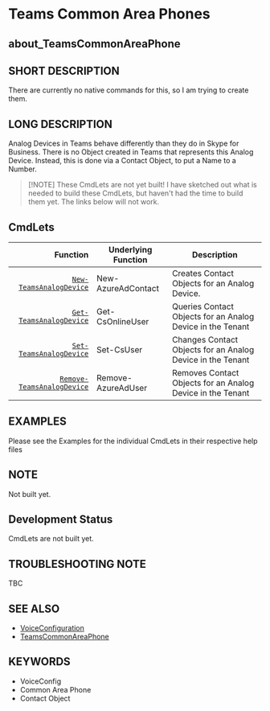 ﻿# Teams Common Area Phones

## about_TeamsCommonAreaPhone

## SHORT DESCRIPTION

There are currently no native commands for this, so I am trying to create them.

## LONG DESCRIPTION

Analog Devices in Teams behave differently than they do in Skype for Business. There is no Object created in Teams that represents this Analog Device. Instead, this is done via a Contact Object, to put a Name to a Number.

> [!NOTE] These CmdLets are not yet built! I have sketched out what is needed to build these CmdLets, but haven't had the time to build them yet. The links below will not work.

## CmdLets

| Function                                                           | Underlying Function | Description                                                                                             |
| ------------------------------------------------------------------: | ------------------- | ------------------------------------------------------------------------------------------------------- |
| [`New-TeamsAnalogDevice`](New-TeamsAnalogDevice.md)       | New-AzureAdContact     | Creates Contact Objects for an Analog Device.                                     |
| [`Get-TeamsAnalogDevice`](Get-TeamsAnalogDevice.md)       | Get-CsOnlineUser    | Queries Contact Objects for an Analog Device in the Tenant                                       |
| [`Set-TeamsAnalogDevice`](Set-TeamsAnalogDevice.md)       | Set-CsUser          | Changes Contact Objects for an Analog Device in the Tenant                                                                             |
| [`Remove-TeamsAnalogDevice`](Remove-TeamsAnalogDevice.md) | Remove-AzureAdUser  | Removes Contact Objects for an Analog Device in the Tenant |

## EXAMPLES

Please see the Examples for the individual CmdLets in their respective help files

## NOTE

Not built yet.

## Development Status

CmdLets are not built yet.

## TROUBLESHOOTING NOTE

TBC

## SEE ALSO

- [VoiceConfiguration](about_VoiceConfiguration.md)
- [TeamsCommonAreaPhone](about_TeamsCommonAreaPhone.md)

## KEYWORDS

- VoiceConfig
- Common Area Phone
- Contact Object
